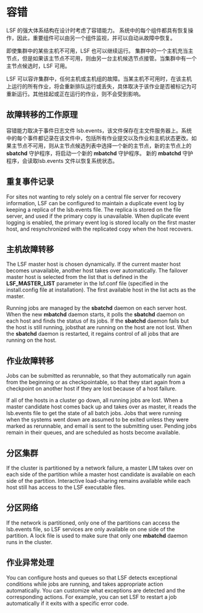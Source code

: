 # 容错

LSF 的强大体系结构在设计时考虑了容错能力。 系统中的每个组件都具有恢复操作，因此，重要组件可以由另一个组件监视，并可以自动从故障中恢复。

即使集群中的某些主机不可用，LSF 也可以继续运行。 集群中的一个主机充当主节点，但是如果该主节点不可用，则由另一台主机候选节点接管。当集群中有一个主节点候选时，LSF 可用。

LSF 可以容许集群中，任何主机或主机组的故障。当某主机不可用时，在该主机上运行的所有作业，将会重新排队运行或丢失，具体取决于该作业是否被标记为可重新运行。其他挂起或正在运行的作业，则不会受到影响。

## 故障转移的工作原理

容错能力取决于事件日志文件 lsb.events，该文件保存在主文件服务器上。系统中的每个事件都记录在该文件中，包括所有作业提交以及作业和主机状态更改。如果主节点不可用，则从主节点候选列表中选择一个新的主节点，新的主节点上的 **sbatchd** 守护程序，将启动一个新的 **mbatchd** 守护程序。 新的 **mbatchd** 守护程序，会读取lsb.events 文件以恢复系统状态。

## 重复事件记录

For sites not wanting to rely solely on a central file server for recovery information, LSF can be configured to maintain a duplicate event log by keeping a replica of the lsb.events file. The replica is stored on the file server, and used if the primary copy is unavailable. When duplicate event logging is enabled, the primary event log is stored locally on the first master host, and resynchronized with the replicated copy when the host recovers.

## 主机故障转移

The LSF master host is chosen dynamically. If the current master host becomes unavailable, another host takes over automatically. The failover master host is selected from the list that is defined in the **LSF_MASTER_LIST** parameter in the lsf.conf file (specified in the install.config file at installation). The first available host in the list acts as the master.

Running jobs are managed by the **sbatchd** daemon on each server host. When the new **mbatchd** daemon starts, it polls the **sbatchd** daemon on each host and finds the status of its jobs. If the **sbatchd** daemon fails but the host is still running, jobsthat are running on the host are not lost. When the **sbatchd** daemon is restarted, it regains control of all jobs that are running on the host.

## 作业故障转移

Jobs can be submitted as rerunnable, so that they automatically run again from the beginning or as checkpointable, so that they start again from a checkpoint on another host if they are lost because of a host failure.

If all of the hosts in a cluster go down, all running jobs are lost. When a master candidate host comes back up and takes over as master, it reads the lsb.events file to get the state of all batch jobs. Jobs that were running when the systems went down are assumed to be exited unless they were marked as rerunnable, and email is sent to the submitting user. Pending jobs remain in their queues, and are scheduled as hosts become available.

## 分区集群

If the cluster is partitioned by a network failure, a master LIM takes over on each side of the partition while a master host candidate is available on each side of the partition. Interactive load-sharing remains available while each host still has access to the LSF executable files.

## 分区网络

If the network is partitioned, only one of the partitions can access the lsb.events file, so LSF services are only available on one side of the partition. A lock file is used to make sure that only one **mbatchd** daemon runs in the cluster.

## 作业异常处理

You can configure hosts and queues so that LSF detects exceptional conditions while jobs are running, and takes appropriate action automatically. You can customize what exceptions are detected and the corresponding actions. For example, you can set LSF to restart a job automatically if it exits with a specific error code.